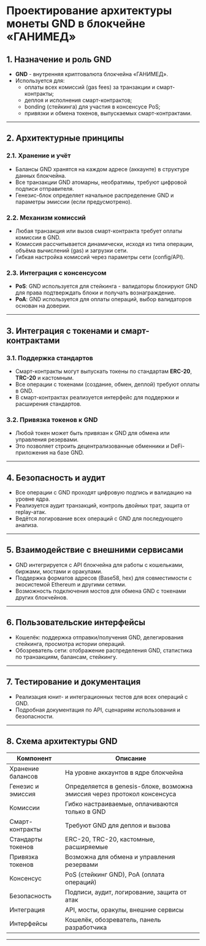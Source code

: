 # Проектирование архитектуры монеты GND в блокчейне «ГАНИМЕД»

## 1. Назначение и роль GND

- **GND** - внутренняя криптовалюта блокчейна «ГАНИМЕД».
- Используется для:
    - оплаты всех комиссий (gas fees) за транзакции и смарт-контракты;
    - деплоя и исполнения смарт-контрактов;
    - bonding (стейкинга) для участия в консенсусе PoS;
    - привязки и обмена токенов, выпускаемых смарт-контрактами.

---

## 2. Архитектурные принципы

### 2.1. Хранение и учёт

- Балансы GND хранятся на каждом адресе (аккаунте) в структуре данных блокчейна.
- Все транзакции GND атомарны, необратимы, требуют цифровой подписи отправителя.
- Генезис-блок определяет начальное распределение GND и параметры эмиссии (если предусмотрено).

### 2.2. Механизм комиссий

- Любая транзакция или вызов смарт-контракта требует оплаты комиссии в GND.
- Комиссия рассчитывается динамически, исходя из типа операции, объёма вычислений (gas) и загрузки сети.
- Гибкая настройка комиссий через параметры сети (config/API).

### 2.3. Интеграция с консенсусом

- **PoS**: GND используется для стейкинга - валидаторы блокируют GND для права подтверждать блоки и получать вознаграждение.
- **PoA**: GND используется для оплаты операций, выбор валидаторов основан на доверии.

---

## 3. Интеграция с токенами и смарт-контрактами

### 3.1. Поддержка стандартов

- Смарт-контракты могут выпускать токены по стандартам **ERC-20**, **TRC-20** и кастомным.
- Все операции с токенами (создание, обмен, деплой) требуют оплаты в GND.
- В смарт-контрактах реализуется интерфейс для поддержки и расширения стандартов.

### 3.2. Привязка токенов к GND

- Любой токен может быть привязан к GND для обмена или управления резервами.
- Это позволяет строить децентрализованные обменники и DeFi-приложения на базе GND.

---

## 4. Безопасность и аудит

- Все операции с GND проходят цифровую подпись и валидацию на уровне ядра.
- Реализуется аудит транзакций, контроль двойных трат, защита от replay-атак.
- Ведётся логирование всех операций с GND для последующего анализа.

---

## 5. Взаимодействие с внешними сервисами

- GND интегрируется с API блокчейна для работы с кошельками, биржами, мостами и оракулами.
- Поддержка форматов адресов (Base58, hex) для совместимости с экосистемой Ethereum и другими сетями.
- Возможность подключения мостов для обмена GND с токенами других блокчейнов.

---

## 6. Пользовательские интерфейсы

- Кошелёк: поддержка отправки/получения GND, делегирования стейкинга, просмотра истории операций.
- Обозреватель сети: отображение распределения GND, статистика по транзакциям, балансам, стейкингу.

---

## 7. Тестирование и документация

- Реализация юнит- и интеграционных тестов для всех операций с GND.
- Подробная документация по API, сценариям использования и безопасности.

---

## 8. Схема архитектуры GND

| Компонент               | Описание                                                                 |
|-------------------------|--------------------------------------------------------------------------|
| Хранение балансов       | На уровне аккаунтов в ядре блокчейна                                    |
| Генезис и эмиссия       | Определяется в genesis-блоке, возможна эмиссия через протокол консенсуса |
| Комиссии                | Гибко настраиваемые, оплачиваются только в GND                          |
| Смарт-контракты         | Требуют GND для деплоя и вызова                                         |
| Стандарты токенов       | ERC-20, TRC-20, кастомные, расширяемые                                  |
| Привязка токенов        | Возможна для обмена и управления резервами                              |
| Консенсус               | PoS (стейкинг GND), PoA (оплата операций)                               |
| Безопасность            | Подписи, аудит, логирование, защита от атак                             |
| Интеграция              | API, мосты, оракулы, внешние сервисы                                    |
| Интерфейсы              | Кошелёк, обозреватель, панель разработчика                              |

---
